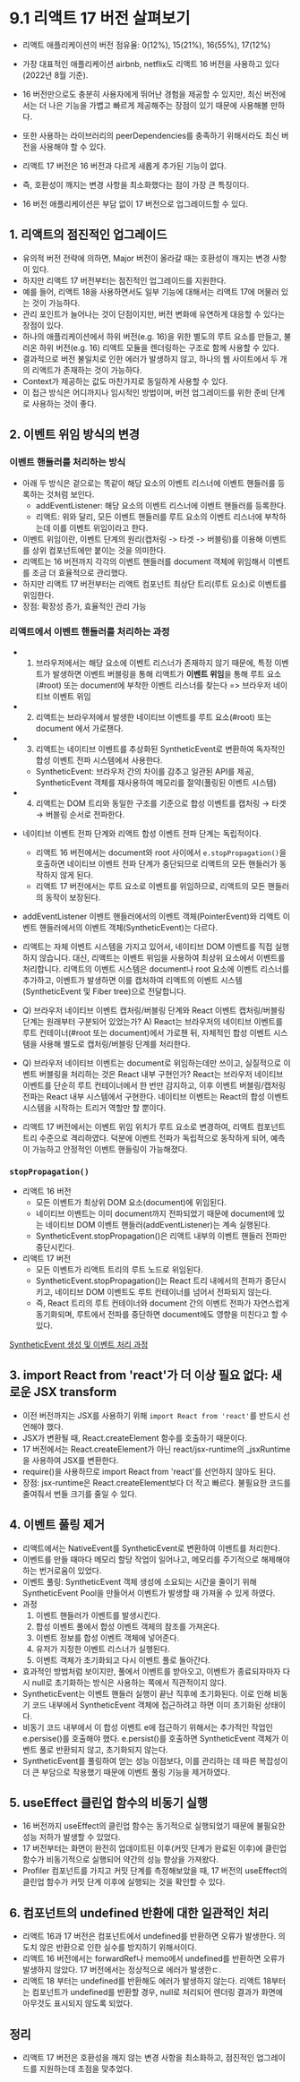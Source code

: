 # 9.1 리액트 17 버전 살펴보기

- 리액트 애플리케이션의 버전 점유율: 0(12%), 15(21%), 16(55%), 17(12%)
- 가장 대표적인 애플리케이션 airbnb, netflix도 리액트 16 버전을 사용하고 있다(2022년 8월 기준).
- 16 버전만으로도 충분히 사용자에게 뛰어난 경험을 제공할 수 있지만, 최신 버전에서는 더 나은 기능을 가볍고 빠르게 제공해주는 장점이 있기 때문에 사용해볼 만하다.
- 또한 사용하는 라이브러리의 peerDependencies를 충족하기 위해서라도 최신 버전을 사용해야 할 수 있다.

- 리액트 17 버전은 16 버전과 다르게 새롭게 추가된 기능이 없다.
- 즉, 호환성이 깨지는 변경 사항을 최소화했다는 점이 가장 큰 특징이다.
- 16 버전 애플리케이션은 부담 없이 17 버전으로 업그레이드할 수 있다.

## 1. 리액트의 점진적인 업그레이드

- 유의적 버전 전략에 의하면, Major 버전이 올라갈 때는 호환성이 깨지는 변경 사항이 있다.
- 하지만 리액트 17 버전부터는 점진적인 업그레이드를 지원한다.
- 예를 들어, 리액트 18을 사용하면서도 일부 기능에 대해서는 리액트 17에 머물러 있는 것이 가능하다.
- 관리 포인트가 늘어나는 것이 단점이지만, 버전 변화에 유연하게 대응할 수 있다는 장점이 있다.
- 하나의 애플리케이션에서 하위 버전(e.g. 16)을 위한 별도의 루트 요소를 만들고, 불러온 하위 버전(e.g. 16) 리액트 모듈을 렌더링하는 구조로 함께 사용할 수 있다.
- 결과적으로 버전 불일치로 인한 에러가 발생하지 않고, 하나의 웹 사이트에서 두 개의 리액트가 존재하는 것이 가능하다.
- Context가 제공하는 값도 마찬가지로 동일하게 사용할 수 있다.
- 이 접근 방식은 어디까지나 임시적인 방법이며, 버전 업그레이드를 위한 준비 단계로 사용하는 것이 좋다.

## 2. 이벤트 위임 방식의 변경

### 이벤트 핸들러를 처리하는 방식

- 아래 두 방식은 겉으로는 똑같이 해당 요소의 이벤트 리스너에 이벤트 핸들러를 등록하는 것처럼 보인다.
  - addEventListener: 해당 요소의 이벤트 리스너에 이벤트 핸들러를 등록한다.
  - 리액트: 위와 달리, 모든 이벤트 핸들러를 루트 요소의 이벤트 리스너에 부착하는데 이를 이벤트 위임이라고 한다.
- 이벤트 위임이란, 이벤트 단계의 원리(캡처링 -> 타겟 -> 버블링)를 이용해 이벤트를 상위 컴포넌트에만 붙이는 것을 의미한다.
- 리액트는 16 버전까지 각각의 이벤트 핸들러를 document 객체에 위임해서 이벤트를 조금 더 효율적으로 관리했다.
- 하지만 리액트 17 버전부터는 리액트 컴포넌트 최상단 트리(루트 요소)로 이벤트를 위임한다.
- 장점: 확장성 증가, 효율적인 관리 가능

### 리액트에서 이벤트 핸들러를 처리하는 과정

- 1. 브라우저에서는 해당 요소에 이벤트 리스너가 존재하지 않기 때문에, 특정 이벤트가 발생하면 이벤트 버블링을 통해 리액트가 **이벤트 위임**을 통해 루트 요소(#root) 또는 document에 부착한 이벤트 리스너를 찾는다 => 브라우저 네이티브 이벤트 위임
- 2. 리액트는 브라우저에서 발생한 네이티브 이벤트를 루트 요소(#root) 또는 document 에서 가로챈다.
- 3. 리액트는 네이티브 이벤트를 추상화된 SyntheticEvent로 변환하여 독자적인 합성 이벤트 전파 시스템에서 사용한다.
  - SyntheticEvent: 브라우저 간의 차이를 감추고 일관된 API를 제공, SyntheticEvent 객체를 재사용하여 메모리를 절약(풀링된 이벤트 시스템)
- 4. 리액트는 DOM 트리와 동일한 구조를 기준으로 합성 이벤트를 캡처링 → 타겟 → 버블링 순서로 전파한다.

- 네이티브 이벤트 전파 단계와 리액트 합성 이벤트 전파 단계는 독립적이다.
  - 리액트 16 버전에서는 document와 root 사이에서 `e.stopPropagation()`을 호출하면 네이티브 이벤트 전파 단계가 중단되므로 리액트의 모든 핸들러가 동작하지 않게 된다.
  - 리액트 17 버전에서는 루트 요소로 이벤트를 위임하므로, 리액트의 모든 핸들러의 동작이 보장된다.
- addEventListener 이벤트 핸들러에서의 이벤트 객체(PointerEvent)와 리액트 이벤트 핸들러에서의 이벤트 객체(SyntheticEvent)는 다르다.
- 리액트는 자체 이벤트 시스템을 가지고 있어서, 네이티브 DOM 이벤트를 직접 실행하지 않습니다. 대신, 리액트는 이벤트 위임을 사용하여 최상위 요소에서 이벤트를 처리합니다. 리액트의 이벤트 시스템은 document나 root 요소에 이벤트 리스너를 추가하고, 이벤트가 발생하면 이를 캡처하여 리액트의 이벤트 시스템(SyntheticEvent 및 Fiber tree)으로 전달합니다.

- Q) 브라우저 네이티브 이벤트 캡처링/버블링 단계와 React 이벤트 캡처링/버블링 단계는 원래부터 구분되어 있었는가? A) React는 브라우저의 네이티브 이벤트를 루트 컨테이너(#root 또는 document)에서 가로챈 뒤, 자체적인 합성 이벤트 시스템을 사용해 별도로 캡처링/버블링 단계를 처리한다.
- Q) 브라우저 네이티브 이벤트는 document로 위임하는데만 쓰이고, 실질적으로 이벤트 버블링을 처리하는 것은 React 내부 구현인가? React는 브라우저 네이티브 이벤트를 단순히 루트 컨테이너에서 한 번만 감지하고, 이후 이벤트 버블링/캡처링 전파는 React 내부 시스템에서 구현한다. 네이티브 이벤트는 React의 합성 이벤트 시스템을 시작하는 트리거 역할만 할 뿐이다.

- 리액트 17 버전에서는 이벤트 위임 위치가 루트 요소로 변경하여, 리액트 컴포넌트 트리 수준으로 격리하였다. 덕분에 이벤트 전파가 독립적으로 동작하게 되어, 예측이 가능하고 안정적인 이벤트 핸들링이 가능해졌다.

### `stopPropagation()`

- 리액트 16 버전
  - 모든 이벤트가 최상위 DOM 요소(document)에 위임된다.
  - 네이티브 이벤트는 이미 document까지 전파되었기 때문에 document에 있는 네이티브 DOM 이벤트 핸들러(addEventListener)는 계속 실행된다.
  - SyntheticEvent.stopPropagation()은 리액트 내부의 이벤트 핸들러 전파만 중단시킨다.
- 리액트 17 버전
  - 모든 이벤트가 리액트 트리의 루트 노드로 위임된다.
  - SyntheticEvent.stopPropagation()는 React 트리 내에서의 전파가 중단시키고, 네이티브 DOM 이벤트도 루트 컨테이너를 넘어서 전파되지 않는다.
  - 즉, React 트리의 루트 컨테이너와 document 간의 이벤트 전파가 자연스럽게 동기화되며, 루트에서 전파를 중단하면 document에도 영향을 미친다고 할 수 있다.

[](./eventDelegation/eventDelegation.js)
[SyntheticEvent 생성 및 이벤트 처리 과정](https://blog.mathpresso.com/react-deep-dive-react-event-system-1-759523d90341)

## 3. import React from 'react'가 더 이상 필요 없다: 새로운 JSX transform

- 이전 버전까지는 JSX를 사용하기 위해 `import React from 'react'`를 반드시 선언해야 했다.
- JSX가 변환될 때, React.createElement 함수를 호출하기 때문이다.
- 17 버전에서는 React.createElement가 아닌 react/jsx-runtime의 \_jsxRuntime을 사용하여 JSX를 변환한다.
- require()을 사용하므로 import React from 'react'를 선언하지 않아도 된다.
- 장점: jsx-runtime은 React.createElement보다 더 작고 빠르다. 불필요한 코드를 줄여줘서 번들 크기를 줄일 수 있다.

## 4. 이벤트 풀링 제거

- 리액트에서는 NativeEvent를 SyntheticEvent로 변환하여 이벤트를 처리한다.
- 이벤트를 만들 때마다 메모리 할당 작업이 일어나고, 메모리를 주기적으로 해제해야 하는 번거로움이 있었다.
- 이벤트 풀링: SyntheticEvent 객체 생성에 소요되는 시간을 줄이기 위해 SyntheticEvent Pool을 만들어서 이벤트가 발생할 때 가져올 수 있게 하였다.
- 과정
  1. 이벤트 핸들러가 이벤트를 발생시킨다.
  2. 합성 이벤트 풀에서 합성 이벤트 객체의 참조를 가져온다.
  3. 이벤트 정보를 합성 이벤트 객체에 넣어준다.
  4. 유저가 지정한 이벤트 리스너가 실행된다.
  5. 이벤트 객체가 초기화되고 다시 이벤트 풀로 돌아간다.
- 효과적인 방법처럼 보이지만, 풀에서 이벤트를 받아오고, 이벤트가 종료되자마자 다시 null로 초기화하는 방식은 사용하는 쪽에서 직관적이지 않다.
- SyntheticEvent는 이벤트 핸들러 실행이 끝난 직후에 초기화된다. 이로 인해 비동기 코드 내부에서 SyntheticEvent 객체에 접근하려고 하면 이미 초기화된 상태이다.
- 비동기 코드 내부에서 이 합성 이벤트 e에 접근하기 위해서는 추가적인 작업인 e.persise()를 호출해야 했다. e.persist()를 호출하면 SyntheticEvent 객체가 이벤트 풀로 반환되지 않고, 초기화되지 않는다.
- SyntheticEvent를 풀링하여 얻는 성능 이점보다, 이를 관리하는 데 따른 복잡성이 더 큰 부담으로 작용했기 때문에 이벤트 풀링 기능을 제거하였다.

## 5. useEffect 클린업 함수의 비동기 실행

- 16 버전까지 useEffect의 클린업 함수는 동기적으로 실행되었기 때문에 불필요한 성능 저하가 발생할 수 있었다.
- 17 버전부터는 화면이 완전히 업데이트된 이후(커밋 단계가 완료된 이후)에 클린업 함수가 비동기적으로 실행되어 약간의 성능 향상을 가져왔다.
- Profiler 컴포넌트를 가지고 커밋 단계를 측정해보았을 때, 17 버전의 useEffect의 클린업 함수가 커밋 단계 이후에 실행되는 것을 확인할 수 있다.

## 6. 컴포넌트의 undefined 반환에 대한 일관적인 처리

- 리액트 16과 17 버전은 컴포넌트에서 undefined를 반환하면 오류가 발생한다. 의도치 않은 반환으로 인한 실수를 방지하기 위해서이다.
- 리액트 16 버전에서는 forwardRef나 memo에서 undefined를 반환하면 오류가 발생하지 않았다. 17 버전에서는 정상적으로 에러가 발생한ㄷ.
- 리액트 18 부터는 undefined를 반환해도 에러가 발생하지 않는다. 리액트 18부터는 컴포넌트가 undefined를 반환할 경우, null로 처리되어 렌더링 결과가 화면에 아무것도 표시되지 않도록 되었다.

## 정리

- 리액트 17 버전은 호환성을 깨지 않는 변경 사항을 최소화하고, 점진적인 업그레이드를 지원하는데 초점을 맞추었다.
